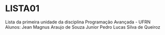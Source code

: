 # LISTA01
Lista da primeira unidade da disciplina Programação Avançada - UFRN
Alunos:
Jean Magnus Araujo de Souza Junior
Pedro Lucas Silva de Queiroz
